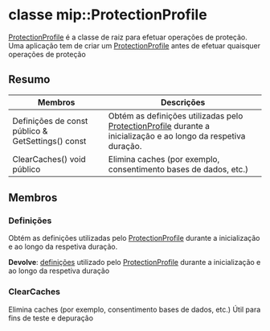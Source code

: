 # <a name="class-mipprotectionprofile"></a>classe mip::ProtectionProfile 
[ProtectionProfile](class_mip_protectionprofile.md) é a classe de raiz para efetuar operações de proteção.
Uma aplicação tem de criar um [ProtectionProfile](class_mip_protectionprofile.md) antes de efetuar quaisquer operações de proteção
  
## <a name="summary"></a>Resumo
 Membros                        | Descrições                                
--------------------------------|---------------------------------------------
 Definições de const público & GetSettings() const  |  Obtém as definições utilizadas pelo [ProtectionProfile](class_mip_protectionprofile.md) durante a inicialização e ao longo da respetiva duração.
 ClearCaches() void público  |  Elimina caches (por exemplo, consentimento bases de dados, etc.)
  
## <a name="members"></a>Membros
  
### <a name="settings"></a>Definições
Obtém as definições utilizadas pelo [ProtectionProfile](class_mip_protectionprofile.md) durante a inicialização e ao longo da respetiva duração.

  
**Devolve**: [definições](class_mip_protectionprofile_settings.md) utilizado pelo [ProtectionProfile](class_mip_protectionprofile.md) durante a inicialização e ao longo da respetiva duração
  
### <a name="clearcaches"></a>ClearCaches
Elimina caches (por exemplo, consentimento bases de dados, etc.) Útil para fins de teste e depuração
